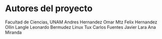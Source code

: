 # Autores del proyecto 

Facultad de Ciencias, UNAM
Andres Hernandez
Omar Mtz
Felix Hernandez
Ollin Langle
Leonardo Bermudez
Linux Tux
Carlos Fuentes
Javier Lara
Ana Miranda
